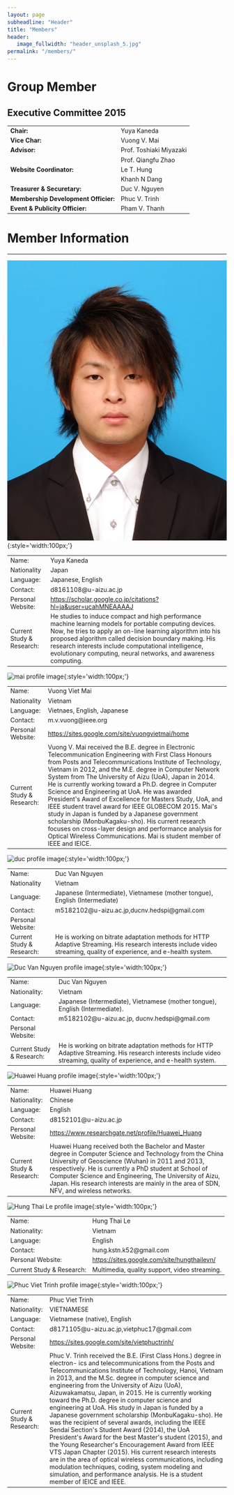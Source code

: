 ```yaml
---
layout: page
subheadline: "Header"
title: "Members"
header: 
   image_fullwidth: "header_unsplash_5.jpg"
permalink: "/members/"
---
```

# Group Member

## Executive Committee 2015

|||
|:---|:---|
|**Chair:**|Yuya Kaneda|
|**Vice Char:**|Vuong V. Mai
|**Advisor:**|Prof. Toshiaki Miyazaki|
||Prof. Qiangfu Zhao|
|**Website Coordinator:**|Le T. Hung|
||Khanh N Dang|
|**Treasurer & Securetary:**|Duc V. Nguyen|
|**Membership Development Officier:**|Phuc V. Trinh|
|**Event & Publicity Officier:**|Pham V. Thanh|



# Member Information

---


![kaneda profile image](/images/profileImage/yuyakaneda.JPG){:style='width:100px;'}
<table>
	<tr>
		<td>Name:</td>
		<td>Yuya Kaneda</td>
	</tr>
	<tr>
		<td>Nationality</td>
		<td>Japan</td>
	</tr>
	<tr>
		<td>Language:</td>
		<td>Japanese, English</td>
	</tr>
	<tr>
		<td>Contact:</td>
		<td>d8161108@u-aizu.ac.jp</td>
	</tr>
	<tr>
		<td>Personal Website:</td>
		<td>
			<a href="https://scholar.google.co.jp/citations?hl=ja&user=ucahMNEAAAAJ">https://scholar.google.co.jp/citations?hl=ja&user=ucahMNEAAAAJ</a>
		</td>
	</tr>
	<tr>
		<td>Current Study & Research:</td>
		<td>He studies to induce compact and high performance machine learning models for portable computing devices. Now, he tries to apply an on-line learning algorithm into his proposed algorithm called decision boundary making. His research interests include computational intelligence, evolutionary computing, neural networks, and awareness computing.</td>
	</tr>
</table>


![mai profile image](/images/profileImage/){:style='width:100px;'}
<table>
	<tr>
		<td>Name:</td>
		<td>Vuong Viet Mai</td>
	</tr>
	<tr>
		<td>Nationality</td>
		<td>Vietnam</td>
	</tr>
	<tr>
		<td>Language:</td>
		<td>Vietnaes, English, Japanese</td>
	</tr>
	<tr>
		<td>Contact:</td>
		<td>m.v.vuong@ieee.org</td>
	</tr>
	<tr>
		<td>Personal Website:</td>
		<td>
			<a href="https://sites.google.com/site/vuongvietmai/home">https://sites.google.com/site/vuongvietmai/home</a>
		</td>
	</tr>
	<tr>
		<td>Current Study & Research:</td>
		<td>Vuong V. Mai received the B.E. degree in Electronic Telecommunication Engineering with First Class Honours from Posts and Telecommunications Institute of Technology, Vietnam in 2012, and the M.E. degree in Computer Network System from The University of Aizu (UoA), Japan in 2014. He is currently working toward a Ph.D. degree in Computer Science and Engineering at UoA. He was awarded President's Award of Excellence for Masters Study, UoA, and IEEE student travel award for IEEE GLOBECOM 2015. Mai's study in Japan is funded by a Japanese government scholarship (MonbuKagaku-sho). His current research focuses on cross-layer design and performance analysis for Optical Wireless Communications. Mai is student member of IEEE and IEICE. </td>
	</tr>
</table>

![duc profile image](/images/profileImage/){:style='width:100px;'}
<table>
	<tr>
		<td>Name:</td>
		<td>Duc Van Nguyen</td>
	</tr>
	<tr>
		<td>Nationality</td>
		<td>Vietnam</td>
	</tr>
	<tr>
		<td>Language:</td>
		<td>Japanese (Intermediate), Vietnamese (mother tongue), English (Intermediate)</td>
	</tr>
	<tr>
		<td>Contact:</td>
		<td>m5182102@u-aizu.ac.jp,ducnv.hedspi@gmail.com</td>
	</tr>
	<tr>
		<td>Personal Website:</td>
		<td>
			<a href=""></a>
		</td>
	</tr>
	<tr>
		<td>Current Study & Research:</td>
		<td>He is working on bitrate adaptation methods for HTTP Adaptive Streaming. His research interests include video streaming, quality of experience, and e-health system.</td>
	</tr>
</table>


![Duc Van Nguyen profile image](/images/profileImage/){:style='width:100px;'}
<table>
	<tr>
		<td>Name:</td>
		<td>Duc Van Nguyen</td>
	</tr>
<tr>
		<td>Nationality:</td>
		<td>Vietnam</td>
	</tr>
	<tr>
		<td>Language:</td>
		<td>Japanese (Intermediate), Vietnamese (mother tongue), English (Intermediate).</td>
	</tr>
	<tr>
		<td>Contact:</td>
		<td>m5182102@u-aizu.ac.jp, ducnv.hedspi@gmail.com</td>
	</tr>
	<tr>
		<td>Personal Website:</td>
		<td>
			<a href=""></a>
		</td>
	</tr>
	<tr>
		<td>Current Study & Research:</td>
		<td>He is working on bitrate adaptation methods for HTTP Adaptive Streaming. His research interests include video streaming, quality of experience, and e-health system.</td>
	</tr>
</table>


![Huawei Huang profile image](/images/profileImage/){:style='width:100px;'}
<table>
	<tr>
		<td>Name:</td>
		<td>Huawei Huang</td>
	</tr>
<tr>
		<td>Nationality:</td>
		<td>Chinese</td>
	</tr>
	<tr>
		<td>Language:</td>
		<td>English</td>
	</tr>
	<tr>
		<td>Contact:</td>
		<td>d8152101@u-aizu.ac.jp</td>
	</tr>
	<tr>
		<td>Personal Website:</td>
		<td>
			<a href="https://www.researchgate.net/profile/Huawei_Huang">https://www.researchgate.net/profile/Huawei_Huang</a>
		</td>
	</tr>
	<tr>
		<td>Current Study & Research:</td>
		<td>Huawei Huang received both the Bachelor and Master degree in Computer Science and Technology from the China University of Geoscience (Wuhan) in 2011 and 2013, respectively. He is currently a PhD student at School of Computer Science and Engineering, The University of Aizu, Japan. His research interests are mainly in the area of SDN, NFV, and wireless networks.</td>
	</tr>
</table>


![Hung Thai Le profile image](/images/profileImage/){:style='width:100px;'}
<table>
	<tr>
		<td>Name:</td>
		<td>Hung Thai Le</td>
	</tr>
<tr>
		<td>Nationality:</td>
		<td>Vietnam</td>
	</tr>
	<tr>
		<td>Language:</td>
		<td>English</td>
	</tr>
	<tr>
		<td>Contact:</td>
		<td>hung.kstn.k52@gmail.com</td>
	</tr>
	<tr>
		<td>Personal Website:</td>
		<td>
			<a href="https://sites.google.com/site/hungthailevn/">https://sites.google.com/site/hungthailevn/</a>
		</td>
	</tr>
	<tr>
		<td>Current Study & Research:</td>
		<td>Multimedia, quality support, video streaming.</td>
	</tr>
</table>


![Phuc Viet Trinh profile image](/images/profileImage/){:style='width:100px;'}
<table>
	<tr>
		<td>Name:</td>
		<td>Phuc Viet Trinh</td>
	</tr>
<tr>
		<td>Nationality:</td>
		<td>VIETNAMESE</td>
	</tr>
	<tr>
		<td>Language:</td>
		<td>Vietnamese (native), English</td>
	</tr>
	<tr>
		<td>Contact:</td>
		<td>d8171105@u-aizu.ac.jp,vietphuc17@gmail.com</td>
	</tr>
	<tr>
		<td>Personal Website:</td>
		<td>
			<a href="https://sites.google.com/site/vietphuctrinh/">https://sites.google.com/site/vietphuctrinh/</a>
		</td>
	</tr>
	<tr>
		<td>Current Study & Research:</td>
		<td>Phuc V. Trinh received the B.E. (First Class Hons.) degree in electron- ics and telecommunications from the Posts and Telecommunications Institute of Technology, Hanoi, Vietnam in 2013, and the M.Sc. degree in computer science and engineering from the University of Aizu (UoA), Aizuwakamatsu, Japan, in 2015. He is currently working toward the Ph.D. degree in computer science and engineering at UoA. His study in Japan is funded by a Japanese government scholarship (MonbuKagaku-sho). He was the recipient of several awards, including the IEEE Sendai Section's Student Award (2014), the UoA President's Award for the best Master's student (2015), and the Young Researcher's Encouragement Award from IEEE VTS Japan Chapter (2015). His current research interests are in the area of optical wireless communications, including modulation techniques, coding, system modeling and simulation, and performance analysis. He is a student member of IEICE and IEEE.</td>
	</tr>
</table>
